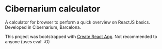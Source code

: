 # Cibernarium calculator

A calculator for browser to perform a quick overview on ReactJS basics. Developed in Cibernarium, Barcelona.

This project was bootstrapped with [Create React App](https://github.com/facebookincubator/create-react-app). 
Not recommended to anyone (uses eval! :O)

